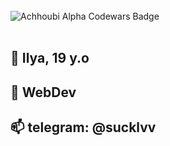 <br />
<div align='start'><img src="https://www.codewars.com/users/sucklw/badges/large" alt="Achhoubi Alpha Codewars Badge"></div>
<br />

## 👋 Ilya, 19 y.o

## 👀 WebDev

## 📫 telegram: @sucklvv

<!---
sklvv/sklvv is a ✨ special ✨ repository because its `README.md` (this file) appears on your GitHub profile.
You can click the Preview link to take a look at your changes.
--->
